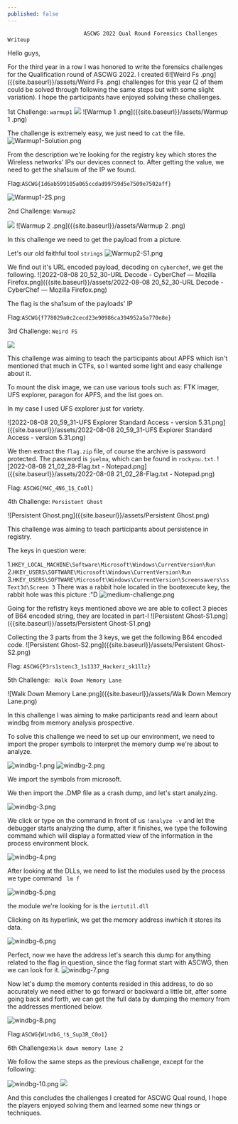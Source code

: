 ```yaml
---
published: false
---
```

							ASCWG 2022 Qual Round Forensics Challenges Writeup

Hello guys,

For the third year in a row I was honored to write the forensics challenges for the Qualification round of ASCWG 2022. I created 6![Weird Fs .png]({{site.baseurl}}/assets/Weird Fs .png)
 challenges for this year (2 of them could be solved through following the same steps but with some slight variation). I hope the participants have enjoyed solving these challenges.

1st Challenge: ```warmup1```
![]({{site.baseurl}}/assets/Warmup%201%20.png)
![Warmup 1 .png]({{site.baseurl}}/assets/Warmup 1 .png)

The challenge is extremely easy, we just need to ```cat``` the file. 
![Warmup1-Solution.png]({{site.baseurl}}/assets/Warmup1-Solution.png)

From the description we're looking for the registry key which stores the Wireless networks' IPs our devices connect to. After getting the value, we need to get the sha1sum of the IP we found.

Flag:```ASCWG{1d6ab599105a065ccdad99759d5e7509e7502aff}```

![Warmup1-2S.png]({{site.baseurl}}/assets/Warmup1-2S.png)

2nd Challenge: ```Warmup2```

![]({{site.baseurl}}/assets/Warmup%202%20.png)
![Warmup 2 .png]({{site.baseurl}}/assets/Warmup 2 .png)

In this challenge we need to get the payload from a picture.

Let's our old faithful tool ```strings```
![Warmup2-S1.png]({{site.baseurl}}/assets/Warmup2-S1.png)

We find out it's URL encoded payload, decoding on ```cyberchef```, we get the following.
![2022-08-08 20_52_30-URL Decode - CyberChef — Mozilla Firefox.png]({{site.baseurl}}/assets/2022-08-08 20_52_30-URL Decode - CyberChef — Mozilla Firefox.png)

The flag is the sha1sum of the payloads' IP

Flag:```ASCWG{f778029a0c2cecd23e90986ca394952a5a770e8e}```

3rd Challenge: ```Weird FS```

![]({{site.baseurl}}/assets/Weird%20Fs%20.png)

This challenge was aiming to teach the participants about APFS which isn't mentioned that much in CTFs, so I wanted some light and easy challenge about it.

To mount the disk image, we can use various tools such as: FTK imager, UFS explorer, paragon for APFS, and the list goes on.

In my case I used UFS explorer just for variety.

![2022-08-08 20_59_31-UFS Explorer Standard Access - version 5.31.png]({{site.baseurl}}/assets/2022-08-08 20_59_31-UFS Explorer Standard Access - version 5.31.png)

We then extract the ```flag.zip``` file, of course the archive is password protected. The password is ```juelma```, which can be found in ```rockyou.txt```.
![2022-08-08 21_02_28-Flag.txt - Notepad.png]({{site.baseurl}}/assets/2022-08-08 21_02_28-Flag.txt - Notepad.png)

Flag: ```ASCWG{M4C_4N6_1$_Co0l}```

4th Challenge: ```Persistent Ghost```

![Persistent Ghost.png]({{site.baseurl}}/assets/Persistent Ghost.png)


This challenge was aiming to teach participants about persistence in registry.

The keys in question were: 

1.```HKEY_LOCAL_MACHINE\Software\Microsoft\Windows\CurrentVersion\Run```
2.```HKEY_USERS\SOFTWARE\Microsoft\Windows\CurrentVersion\Run```
3.```HKEY_USERS\SOFTWARE\Microsoft\Windows\CurrentVersion\Screensavers\ssText3d\Screen 3```
There was a rabbit hole located in the bootexecute key, the rabbit hole was this picture :"D
![medium-challenge.png]({{site.baseurl}}/assets/medium-challenge.png)

Going for the refistry keys mentioned above we are able to collect 3 pieces of B64 encoded string, they are located in part-I
![Persistent Ghost-S1.png]({{site.baseurl}}/assets/Persistent Ghost-S1.png)

Collecting the 3 parts from the 3 keys, we get the following B64 encoded code.
![Persistent Ghost-S2.png]({{site.baseurl}}/assets/Persistent Ghost-S2.png)

Flag: ```ASCWG{P3rs1stenc3_1s1337_Hackerz_sk1llz}```

5th Challenge: ``` Walk Down Memory Lane```

![Walk Down Memory Lane.png]({{site.baseurl}}/assets/Walk Down Memory Lane.png)

In this challenge I was aiming to make participants read and learn about windbg from memory analysis prospective. 

To solve this challenge we need to set up our environment, we need to import the proper symbols to interpret the memory dump we're about to analyze. 

![windbg-1.png]({{site.baseurl}}/_assets/windbg-1.png)
![windbg-2.png]({{site.baseurl}}/assets/windbg-2.png)

We import the symbols from microsoft.

We then import the .DMP file as a crash dump, and let's start analyzing. 

![windbg-3.png]({{site.baseurl}}/assets/windbg-3.png)

We click or type on the command in front of us ```!analyze -v``` and let the debugger starts analyzing the dump, after it finishes, we type the following command which will display a formatted view of the information in the process environment block.

![windbg-4.png]({{site.baseurl}}/assets/windbg-4.png)

After looking at the DLLs, we need to list the modules used by the process we type command ``` lm f```

![windbg-5.png]({{site.baseurl}}/assets/windbg-5.png)

the module we're looking for is the ```iertutil.dll```

Clicking on its hyperlink, we get the memory address inwhich it stores its data.

![windbg-6.png]({{site.baseurl}}/assets/windbg-6.png)

Perfect, now we have the address let's search this dump for anything related to the flag in question, since the flag format start with ASCWG, then we can look for it.
![windbg-7.png]({{site.baseurl}}/assets/windbg-7.png)

Now let's dump the memory contents resided in this address, to do so accurately we need either to go forward or backward a little bit, after some going back and forth, we can get the full data by dumping the memory from the addresses mentioned below. 

![windbg-8.png]({{site.baseurl}}/assets/windbg-8.png)

Flag:```ASCWG{W1ndbG_!$_Sup3R_C0o1}```

6th Challenge:```Walk down memory lane 2```

We follow the same steps as the previous challenge, except for the following:

![windbg-10.png]({{site.baseurl}}/assets/windbg-10.png)
![]({{site.baseurl}}/assets/windbg-11.png)


And this concludes the challenges I created for ASCWG Qual round, I hope the players enjoyed solving them and learned some new things or techniques.